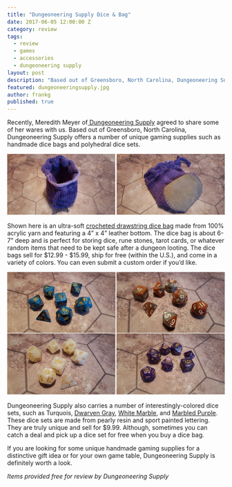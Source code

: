 ```yaml
---
title: "Dungeoneering Supply Dice & Bag"
date: 2017-06-05 12:00:00 Z
category: review
tags:
  - review
  - games
  - accessories
  - dungeoneering supply
layout: post
description: "Based out of Greensboro, North Carolina, Dungeoneering Supply offers a number of unique gaming supplies such as handmade dice bags and polyhedral dice sets. "
featured: dungeoneeringsupply.jpg
author: frankg
published: true
---
```


Recently, Meredith Meyer of[ Dungeoneering Supply](https://www.etsy.com/shop/DungeoneeringSupply?ref=pr_shop_more) agreed to share some of her wares with us. Based out of Greensboro, North Carolina, Dungeoneering Supply offers a number of unique gaming supplies such as handmade dice bags and polyhedral dice sets.

![Dungeoneering Supply Dice](/images/dungeoneeringsupply/dsbag.jpg)

Shown here is an ultra-soft [crocheted drawstring dice bag](https://www.etsy.com/listing/498318092/gumdrop-pink-dungeoneers-dice-bag?ref=shop_home_active_11) made from 100% acrylic yarn and featuring a 4” x 4” leather bottom. The dice bag is about 6-7” deep and is perfect for storing dice, rune stones, tarot cards, or whatever random items that need to be kept safe after a dungeon looting. The dice bags sell for $12.99 - $15.99, ship for free (within the U.S.), and come in a variety of colors. You can even submit a custom order if you’d like.

![Dungeoneering Supply Dice](/images/dungeoneeringsupply/dsdice.jpg)

Dungeoneering Supply also carries a number of interestingly-colored dice sets, such as Turquois, [Dwarven Gray](https://www.etsy.com/listing/492298388/dwarven-gray-polyhedral-dice-set?ref=shop_home_active_9), [White Marble](https://www.etsy.com/listing/517664625/white-marble-polyhedral-dice-set?ref=shop_home_active_2), and [Marbled Purple](https://www.etsy.com/listing/522254813/marbled-purple-polyhedral-dice-set?ref=shop_home_active_6). These dice sets are made from pearly resin and sport painted lettering. They are truly unique and sell for $9.99. Although, sometimes you can catch a deal and pick up a dice set for free when you buy a dice bag.

If you are looking for some unique handmade gaming supplies for a distinctive gift idea or for your own game table, Dungeoneering Supply is definitely worth a look.

*Items provided free for review by Dungeoneering Supply*
